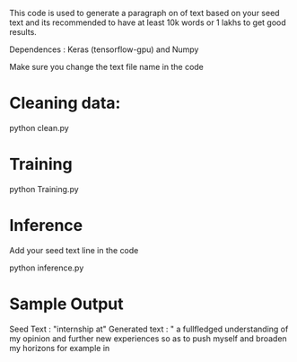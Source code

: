 This code is used to generate a paragraph on of text based on your seed text and its recommended to have at least 10k words or 1 lakhs to get good
results. 

Dependences : 
Keras (tensorflow-gpu) and Numpy

Make sure you change the text file name in the code

# Cleaning data: 

python clean.py 

# Training 

python Training.py 

# Inference
Add your seed text line in the code

python inference.py 

# Sample Output 

Seed Text : "internship at"
Generated text : " a fullfledged understanding of my opinion and further new experiences so as to push myself and broaden my horizons for example in 

